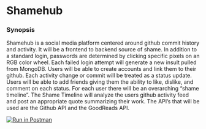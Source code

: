 # Shamehub

### Synopsis
Shamehub is a social media platform centered around github commit history and activity. It will be a frontend to backend source of shame. In addition to a standard login, passwords are determined by clicking specific pixels on an RGB color wheel. Each failed login attempt will generate a new insult pulled from MongoDB. Users will be able to create accounts and link them to their github. Each activity change or commit will be treated as a status update. Users will be able to add friends giving them the ability to like, dislike, and comment on each status. For each user there will be an overarching “shame timeline”. The Shame Timeline will analyze the users github activity feed and post an appropriate quote summarizing their work. The API’s that will be used are the Github API and the GoodReads API.

[![Run in Postman](https://run.pstmn.io/button.svg)](https://app.getpostman.com/run-collection/25c9e97467aa46f6e024)
